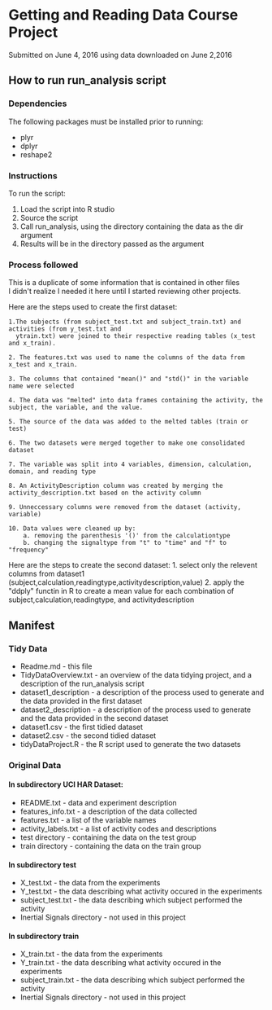 # Getting and Reading Data Course Project
Submitted on June 4, 2016 using data downloaded on June 2,2016

## How to run run_analysis script

### Dependencies
The following packages must be installed prior to running:
 * plyr
 * dplyr
 * reshape2

### Instructions

To run the script:

1. Load the script into R studio
2. Source the script
3.  Call run_analysis, using the directory containing the data as the dir argument
4. Results will be in the directory passed as the argument
 
### Process followed
This is a duplicate of some information that is contained in other files  
I didn't realize I needed it here until I started reviewing other projects.

Here are the steps used to create the first dataset: 

	1.The subjects (from subject_test.txt and subject_train.txt) and activities (from y_test.txt and 
	  ytrain.txt) were joined to their respective reading tables (x_test and x_train).

	2. The features.txt was used to name the columns of the data from x_test and x_train.

	3. The columns that contained "mean()" and "std()" in the variable name were selected

	4. The data was "melted" into data frames containing the activity, the subject, the variable, and the value.

	5. The source of the data was added to the melted tables (train or test)

	6. The two datasets were merged together to make one consolidated dataset

	7. The variable was split into 4 variables, dimension, calculation, domain, and reading type

	8. An ActivityDescription column was created by merging the activity_description.txt based on the activity column

	9. Unneccessary columns were removed from the dataset (activity, variable)

	10. Data values were cleaned up by:
		a. removing the parenthesis '()' from the calculationtype
		b. changing the signaltype from "t" to "time" and "f" to "frequency"

 Here are the steps to create the second dataset:
	1. select only the relevent columns from dataset1 (subject,calculation,readingtype,activitydescription,value)
	2. apply the "ddply" functin in R to create a mean value for each combination of subject,calculation,readingtype,
	   and activitydescription  
 
## Manifest

### Tidy Data

* Readme.md - this file
* TidyDataOverview.txt - an overview of the data tidying project, and a description of the run_analysis script
* dataset1_description - a description of the process used to generate and the data provided in the first dataset
* dataset2_description - a description of the process used to generate and the data provided in the second dataset
* dataset1.csv - the first tidied dataset
* dataset2.csv - the second tidied dataset
* tidyDataProject.R - the R script used to generate the two datasets

### Original Data

#### In subdirectory UCI HAR Dataset:

* README.txt - data and experiment description
* features_info.txt - a description of the data collected
* features.txt - a list of the variable names
* activity_labels.txt - a list of activity codes and descriptions
* test directory - containing the data on the test group
* train directory - containing the data on the train group

#### In subdirectory test

* X_test.txt - the data from the experiments
* Y_test.txt - the data describing what activity occured in the experiments
* subject_test.txt - the data describing which subject performed the activity
* Inertial Signals directory - not used in this project

#### In subdirectory train

* X_train.txt - the data from the experiments
* Y_train.txt - the data describing what activity occured in the experiments
* subject_train.txt - the data describing which subject performed the activity
* Inertial Signals directory - not used in this project